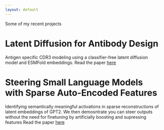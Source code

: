 ```yaml
---
layout: default
---
```


Some of my recent projects

# Latent Diffusion for Antibody Design

Antigen specific CDR3 modeling using a classifier-free latent diffusion model and ESMFold embeddings. Read the paper [here](./papers/ESMDiff.pdf)


# Steering Small Language Models with Sparse Auto-Encoded Features
Identifying semantically meaningful activations in sparse reconstructions of latent embeddings of GPT2. We then demosntrate you can steer outputs without the need for finetuning by 
artificially boosting and supressing features Read the paper [here](./papers/sae_steering.pdf)
